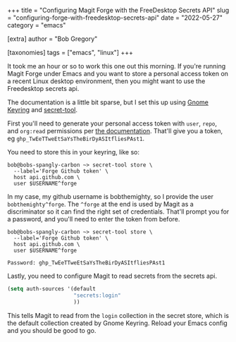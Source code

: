 +++
title = "Configuring Magit Forge with the FreeDesktop Secrets API"
slug = "configuring-forge-with-freedesktop-secrets-api"
date = "2022-05-27"
category = "emacs"

[extra]
author = "Bob Gregory"

[taxonomies]
tags = ["emacs", "linux"]
+++

It took me an hour or so to work this one out this morning. If you're running Magit Forge under Emacs and you want to store a personal access token on a recent Linux desktop environment, then you might want to use the Freedesktop secrets api.
<!-- more -->

The documentation is a little bit sparse, but I set this up using [Gnome Keyring](https://wiki.archlinux.org/title/GNOME/Keyring) and [secret-tool](https://man.archlinux.org/man/secret-tool.1.en).

First you'll need to generate your personal access token with `user`, `repo`, and `org:read` permissions per [the documentation](https://Magit.vc/manual/ghub/Creating-a-Token.html). That'll give you a token, eg `ghp_TwEeTTweEtSaYsTheBirDyASItfliesPAst1`.

You need to store this in your keyring, like so:

```console
bob@bobs-spangly-carbon ~> secret-tool store \
  --label='Forge Github token' \
  host api.github.com \
  user $USERNAME^forge
```

In my case, my github username is bobthemighty, so I provide the user `bobthemighty^forge`. The `^forge` at the end is used by Magit as a discriminator so it can find the right set of credentials.
That'll prompt you for a password, and you'll need to enter the token from before.

```console
bob@bobs-spangly-carbon ~> secret-tool store \
  --label='Forge Github token' \
  host api.github.com \
  user $USERNAME^forge

Password: ghp_TwEeTTweEtSaYsTheBirDyASItfliesPAst1
```

Lastly, you need to configure Magit to read secrets from the secrets api.

```lisp
(setq auth-sources '(default
                     "secrets:login"
                     ))
```

This tells Magit to read from the `login` collection in the secret store, which is the default collection created by Gnome Keyring. Reload your Emacs config and you should be good to go.
